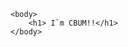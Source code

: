  <!DOCTYPE html>

<html lang ="en">
    <head>
        <meta charset = "UTF-8">
        <title> Cbum </title>
    </head>

    <body>
        <h1> I`m CBUM!!</h1>
    </body>

</html>
